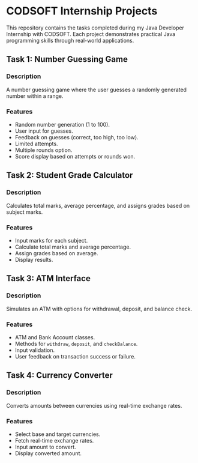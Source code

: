 # CODSOFT Internship Projects

This repository contains the tasks completed during my Java Developer Internship with CODSOFT. Each project demonstrates practical Java programming skills through real-world applications.

## Task 1: Number Guessing Game

### Description
A number guessing game where the user guesses a randomly generated number within a range.

### Features
- Random number generation (1 to 100).
- User input for guesses.
- Feedback on guesses (correct, too high, too low).
- Limited attempts.
- Multiple rounds option.
- Score display based on attempts or rounds won.

## Task 2: Student Grade Calculator

### Description
Calculates total marks, average percentage, and assigns grades based on subject marks.

### Features
- Input marks for each subject.
- Calculate total marks and average percentage.
- Assign grades based on average.
- Display results.

## Task 3: ATM Interface

### Description
Simulates an ATM with options for withdrawal, deposit, and balance check.

### Features
- ATM and Bank Account classes.
- Methods for `withdraw`, `deposit`, and `checkBalance`.
- Input validation.
- User feedback on transaction success or failure.

## Task 4: Currency Converter

### Description
Converts amounts between currencies using real-time exchange rates.

### Features
- Select base and target currencies.
- Fetch real-time exchange rates.
- Input amount to convert.
- Display converted amount.





